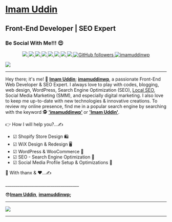 <h1><a href="https://imamuddinwp.github.io/iu/" target="_blank">Imam Uddin</a></h1>
<h2>Front-End Developer | SEO Expert </h2>
<h3>Be Social With Me!!! 😍</h3>
<p align="center">  
  <a href="https://twitter.com/imamuddinwp" target="_blank">
    <img src="https://img.shields.io/badge/-Twitter-1ca0f1?style=flat&labelColor=1ca0f1&logo=twitter&logoColor=white&link=https://twitter.com/imamuddinwp">
  </a>
  <a href="https://www.linkedin.com/in/imamuddinwp/" target="_blank">
    <img src="https://img.shields.io/badge/-Linkedin-1ca0f1?style=flat&labelColor=1ca0f1&logo=linkedin&logoColor=white&link=https://www.linkedin.com/in/imamuddinwp/">
  </a>
  <a href="https://behance.net/imamuddinwp" target="_blank">
    <img src="https://img.shields.io/badge/-Behance-053eff?style=flat&labelColor=053eff&logo=behance&logoColor=white&link=https://behance.net/imamuddinwp">
  </>
   <a href="https://www.instagram.com/imamuddinwp/" target="_blank">
    <img src="https://img.shields.io/badge/-Instagram-1ca0f1?style=flat&labelColor=1ca0f1&logo=instagram&logoColor=white&link=https://www.instagram.com/imamuddinwp/">
  </a> 
   <a href="https://bn.quora.com/profile/Imam-Uddin-Wp" target="_blank">
    <img src="https://img.shields.io/badge/-Quora-1ca0f1?style=flat&labelColor=1ca0f1&logo=quora&logoColor=white&link=https://bn.quora.com/profile/Imam-Uddin-Wp">
  </a>
    <a href="https://imamuddinwp.medium.com/" target="_blank">
    <img src="https://img.shields.io/badge/-Medium-1877F2?style=flat&labelColor=1877F2&logo=medium&logoColor=white&link=https://imamuddinwp.medium.com/">
  </a>
   <a href="https://facebook.com/imamuddinwp" target="_blank">
    <img src="https://img.shields.io/badge/-Facebook-1877F2?style=flat&labelColor=1877F2&logo=facebook&logoColor=white&link=https://facebook.com/imamuddinwp">
  </a>
  <a href="https://dribbble.com/imamuddinwp" target="_blank">
    <img src="https://img.shields.io/badge/-Dribbble-1877F2?style=flat&labelColor=1877F2&logo=dribbble&logoColor=white&link=https://dribbble.com/imamuddinwp">
  </a>
  <a href="https://github.com/imamuddinwp" target="_blank">
    <img alt="GitHub followers" src="https://img.shields.io/github/followers/imamuddinwp?label=Github&style=flat">
  </a>
  <a href="https://github.com/imamuddinwp" target="_blank">
    <img src="https://komarev.com/ghpvc/?username=imamuddinwp&label=Views&color=brightgreen&style=flat" alt="imamuddinwp" />
  </a>
</p
<hr>
<a href="https://imamuddinwp.github.io/iu/" target="_blank"> <img src="https://github.com/imamuddinwp/imamuddinwp/blob/main/responsive-web-design-banner-imamuddinwp-.png"></a>
<hr>
<p> Hey there; it's me! 🤠 <b><a href="https://imamuddinwp.wixsite.com/imamuddin">Imam Uddin</a></b>; <b><a href="https://imamuddinwp.carrd.co">imamuddinwp</a></b>, a passionate Front-End Web Developer & SEO Expert. I always love to play with codes, blogging, web design, WordPress, Search Engine Optimization (SEO), <a href="https://imamuddinwp.gitbook.io/local-seo/">Local SEO</a>, Social Media Marketing (SMM), and especially digital marketing. I also love to keep me up-to-date with new technologies & innovative creations. To review my online presence, find me in a popular search engine by searching with the keyword 🕵 <b><a href="https://about.me/imamuddinwp/">'imamuddinwp'</a> </b>  or  <b><a href="https://imamuddin.business.site">'Imam Uddin'</a></b>. </p>
<p>👉 How I will help you?...✍</p>
<ul>
<li> ☑ Shopify Store Design 🛍️ </li>
<li> ☑ WiX  Design & Redesign 🖥</li>
<li> ☑ WordPress & WooCommerce 🛒</li>
<li> ☑ SEO - Search Engine Optimization 🎯 </li>
<li> ☑ Social Media Profile Setup & Optimizations 🚀</li>
</ul>
<p>🤝 With thanx & ♥...✍</p>
____________________________________
<p>😎<b><a href="https://talent.hubstaff.com/profiles/imam-uddin">Imam Uddin</b></a>, <b><a href="https://www.fiverr.com/imamuddinwp">imamuddinwp</a>;</b> </p>
<hr>
<a href="https://about.me/imamuddinwp" target="_blank"> <img src="https://github.com/imamuddinwp/imamuddinwp/blob/main/imam-uddin-imamuddinwp.png"></a>
<hr>
